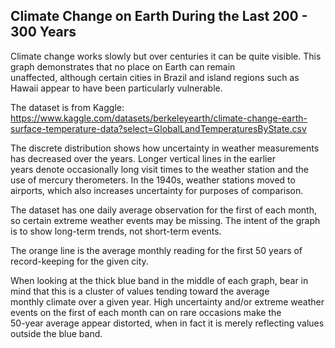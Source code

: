 ## Climate Change on Earth During the Last 200 - 300 Years

Climate change works slowly but over centuries it can be quite visible. This graph demonstrates that no place on Earth can remain </br>
unaffected, although certain cities in Brazil and island regions such as Hawaii appear to have been particularly vulnerable.

The dataset is from Kaggle: https://www.kaggle.com/datasets/berkeleyearth/climate-change-earth-surface-temperature-data?select=GlobalLandTemperaturesByState.csv

The discrete distribution shows how uncertainty in weather measurements has decreased over the years. Longer vertical lines in the earlier </br>
years denote occasionally long visit times to the weather station and the use of mercury therometers. In the 1940s, weather stations moved to airports, 
which also increases uncertainty for purposes of comparison.

The dataset has one daily average observation for the first of each month, so certain extreme weather events may be missing. The intent of the graph
is to show long-term trends, not short-term events.

The orange line is the average monthly reading for the first 50 years of record-keeping for the given city. 

When looking at the thick blue band in the middle of each graph, bear in mind that this is a cluster of values tending toward the average </br>
monthly climate over a given year. High uncertainty and/or extreme weather events on the first of each month can on rare occasions make the </br>
50-year average appear distorted, when in fact it is merely reflecting values outside the blue band.
